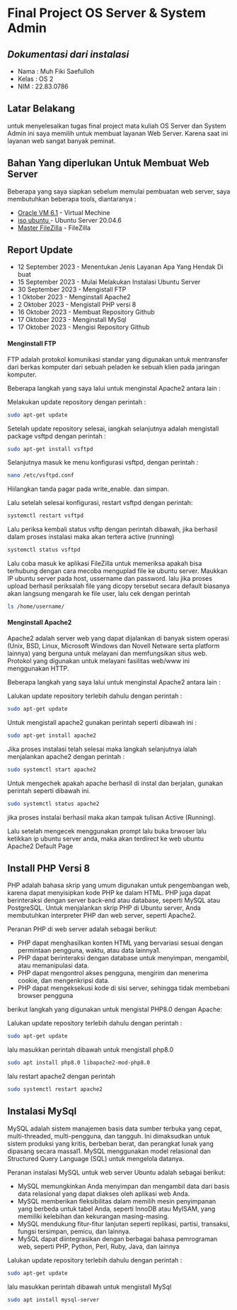 # Final Project OS Server & System Admin
## _Dokumentasi dari instalasi_
- Nama  : Muh Fiki Saefulloh
- Kelas : OS 2
- NIM   : 22.83.0786
## Latar Belakang

untuk menyelesaikan tugas final project mata kuliah OS Server dan System Admin ini saya memilih
untuk membuat layanan Web Server. Karena saat ini layanan web sangat banyak peminat.


## Bahan Yang diperlukan Untuk Membuat Web Server

Beberapa yang saya siapkan sebelum memulai pembuatan web server, saya membutuhkan beberapa tools, diantaranya :

- [Oracle VM 6.1](https://www.virtualbox.org/wiki/Download_Old_Builds_6_1) - Virtual Mechine
- [iso ubuntu ](https://ubuntu.com/download/server) - Ubuntu Server 20.04.6
- [Master FileZilla](https://filezilla-project.org/download.php?type=client) - FileZilla


## Report Update
- 12 September 2023   - Menentukan Jenis Layanan Apa Yang Hendak Di buat
- 15 September 2023   - Mulai Melakukan Instalasi Ubuntu Server
- 30 September 2023   - Mengistall FTP
- 1 Oktober 2023      - Menginstall Apache2
- 2 Oktober 2023      - Mengistall PHP versi 8
- 16 Oktober 2023     - Membuat Repository Github
- 17 Oktober 2023     - Menginstall MySql
- 17 Oktober 2023     - Mengisi Repository Github

#### Menginstall FTP
FTP adalah protokol komunikasi standar yang digunakan untuk mentransfer dari berkas komputer dari sebuah peladen ke sebuah klien pada jaringan komputer.

Beberapa langkah yang saya lalui untuk menginstal Apache2 antara lain : 

Melakukan update repository dengan perintah :

```sh
sudo apt-get update
```

Setelah update repository selesai, iangkah selanjutnya adalah mengistall package vsftpd dengan perintah :

```sh
sudo apt-get install vsftpd
```

Selanjutnya masuk ke menu konfigurasi vsftpd, dengan perintah :

```sh
nano /etc/vsftpd.conf
```

Hiilangkan tanda pagar pada write_enable. dan simpan.

Lalu setelah selesai konfigurasi, restart vsftpd dengan perintah: 

```sh
systemctl restart vsftpd
```

Lalu periksa kembali status vsftp dengan perintah dibawah, jika berhasil dalam proses instalasi maka akan tertera active (running)

```sh
systemctl status vsftpd
```

Lalu coba masuk ke aplikasi FileZilla untuk memeriksa apakah bisa terhubung dengan cara mecoba menguplad file ke ubuntu server. Maukkan IP ubuntu server pada host, ussername dan password. 
lalu jika proses upload berhasil periksalah file yang dicopy tersebut secara default biasanya akan langsung mengarah ke file user, lalu cek dengan perintah 

```sh
ls /home/username/
```

#### Menginstall Apache2
Apache2 adalah server web yang dapat dijalankan di banyak sistem operasi (Unix, BSD, Linux, Microsoft Windows dan Novell Netware serta platform lainnya) yang berguna untuk melayani dan memfungsikan situs web. Protokol yang digunakan untuk melayani fasilitas web/www ini menggunakan HTTP.

Beberapa langkah yang saya lalui untuk menginstal Apache2 antara lain : 

Lalukan update repository terlebih dahulu dengan perintah :

```sh
sudo apt-get update
```

Untuk mengistall apache2  gunakan perintah seperti dibawah ini :

```sh
sudo apt-get install apache2
```

Jika proses instalasi telah selesai maka langkah selanjutnya ialah menjalankan apache2 dengan perintah :

```sh
sudo systemctl start apache2
```

Untuk mengechek apakah apache berhasil di instal dan berjalan, gunakan perintah seperti dibawah ini.

```sh
sudo systemctl status apache2
```

jika proses instalai berhasil maka akan tampak tulisan Active (Running).

Lalu setelah mengecek menggunakan prompt lalu buka brwoser lalu ketikkan ip ubuntu server anda, maka akan terdirect ke web ubuntu Apache2 Default Page

## Install PHP Versi 8

PHP adalah bahasa skrip yang umum digunakan untuk pengembangan web, karena dapat menyisipkan kode PHP ke dalam HTML. PHP juga dapat berinteraksi dengan server back-end atau database, seperti MySQL atau PostgreSQL. Untuk menjalankan skrip PHP di Ubuntu server, Anda membutuhkan interpreter PHP dan web server, seperti Apache2.

Peranan PHP di web server adalah sebagai berikut:
- PHP dapat menghasilkan konten HTML yang bervariasi sesuai dengan permintaan pengguna, waktu, atau data lainnya1.
- PHP dapat berinteraksi dengan database untuk menyimpan, mengambil, atau memanipulasi data.
- PHP dapat mengontrol akses pengguna, mengirim dan menerima cookie, dan mengenkripsi data.
- PHP dapat mengeksekusi kode di sisi server, sehingga tidak membebani browser pengguna

berikut langkah yang digunakan  untuk mengistal PHP8.0 dengan Apache:

Lalukan update repository terlebih dahulu dengan perintah :

```sh
sudo apt-get update
```

lalu masukkan perintah dibawah untuk mengistall php8.0

```sh
sudo apt install php8.0 libapache2-mod-php8.0
```

lalu restart apache2 dengan perintah

```sh
sudo systemctl restart apache2
```

## Instalasi MySql
MySQL adalah sistem manajemen basis data sumber terbuka yang cepat, multi-threaded, multi-pengguna, dan tangguh. Ini dimaksudkan untuk sistem produksi yang kritis, berbeban berat, dan perangkat lunak yang dipasang secara massal1. MySQL menggunakan model relasional dan Structured Query Language (SQL) untuk mengelola datanya.

Peranan instalasi MySQL untuk web server Ubuntu adalah sebagai berikut:

- MySQL memungkinkan Anda menyimpan dan mengambil data dari basis data relasional yang dapat diakses oleh aplikasi web Anda.
- MySQL memberikan fleksibilitas dalam memilih mesin penyimpanan yang berbeda untuk tabel Anda, seperti InnoDB atau MyISAM, yang memiliki kelebihan dan kekurangan masing-masing.
- MySQL mendukung fitur-fitur lanjutan seperti replikasi, partisi, transaksi, fungsi tersimpan, pemicu, dan lainnya.
- MySQL dapat diintegrasikan dengan berbagai bahasa pemrograman web, seperti PHP, Python, Perl, Ruby, Java, dan lainnya

Lalukan update repository terlebih dahulu dengan perintah :

```sh
sudo apt-get update
```

lalu masukkan perintah dibawah untuk mengistall MySql

```sh
sudo apt install mysql-server
```



[//]: # (These are reference links used in the body of this note and get stripped out when the markdown processor does its job. There is no need to format nicely because it shouldn't be seen. Thanks SO - http://stackoverflow.com/questions/4823468/store-comments-in-markdown-syntax)

   [dill]: <https://github.com/joemccann/dillinger>
   [git-repo-url]: <https://github.com/joemccann/dillinger.git>
   [john gruber]: <http://daringfireball.net>
   [df1]: <http://daringfireball.net/projects/markdown/>
   [markdown-it]: <https://github.com/markdown-it/markdown-it>
   [Ace Editor]: <http://ace.ajax.org>
   [node.js]: <http://nodejs.org>
   [Twitter Bootstrap]: <http://twitter.github.com/bootstrap/>
   [jQuery]: <http://jquery.com>
   [@tjholowaychuk]: <http://twitter.com/tjholowaychuk>
   [express]: <http://expressjs.com>
   [AngularJS]: <http://angularjs.org>
   [Gulp]: <http://gulpjs.com>

   [PlDb]: <https://github.com/joemccann/dillinger/tree/master/plugins/dropbox/README.md>
   [PlGh]: <https://github.com/joemccann/dillinger/tree/master/plugins/github/README.md>
   [PlGd]: <https://github.com/joemccann/dillinger/tree/master/plugins/googledrive/README.md>
   [PlOd]: <https://github.com/joemccann/dillinger/tree/master/plugins/onedrive/README.md>
   [PlMe]: <https://github.com/joemccann/dillinger/tree/master/plugins/medium/README.md>
   [PlGa]: <https://github.com/RahulHP/dillinger/blob/master/plugins/googleanalytics/README.md>
